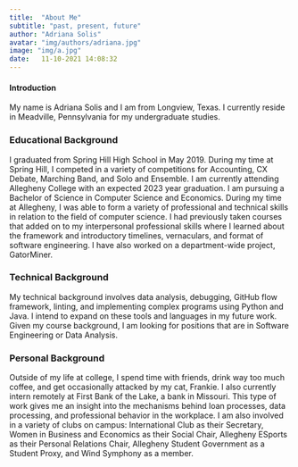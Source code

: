 ```yaml
---
title:  "About Me"
subtitle: "past, present, future"
author: "Adriana Solis"
avatar: "img/authors/adriana.jpg"
image: "img/a.jpg"
date:   11-10-2021 14:08:32
---
```


#### Introduction

My name is Adriana Solis and I am from Longview, Texas. I currently reside in Meadville, Pennsylvania for my undergraduate studies.

### Educational Background

I graduated from Spring Hill High School in May 2019. During my time at Spring Hill, I competed in a variety of competitions for Accounting, CX Debate, Marching Band, and Solo and Ensemble. I am currently attending Allegheny College with an expected 2023 year graduation. I am pursuing a Bachelor of Science in Computer Science and Economics. During my time at Allegheny, I was able to form a variety of professional and technical skills in relation to the field of computer science. I had previously taken courses that added on to my interpersonal professional skills where I learned about the framework and introductory timelines, vernaculars, and format of software engineering. I have also worked on a department-wide project, GatorMiner.

### Technical Background

My technical background involves data analysis, debugging, GitHub flow framework, linting, and implementing complex programs using Python and Java. I intend to expand on these tools and languages in my future work. Given my course background, I am looking for positions that are in Software Engineering or Data Analysis.

### Personal Background

Outside of my life at college, I spend time with friends, drink way too much coffee, and get occasionally attacked by my cat, Frankie. I also currently intern remotely at First Bank of the Lake, a bank in Missouri. This type of work gives me an insight into the mechanisms behind loan processes, data processing, and professional behavior in the workplace. I am also involved in a variety of clubs on campus: International Club as their Secretary, Women in Business and Economics as their Social Chair, Allegheny ESports as their Personal Relations Chair, Allegheny Student Government as a Student Proxy, and Wind Symphony as a member.
